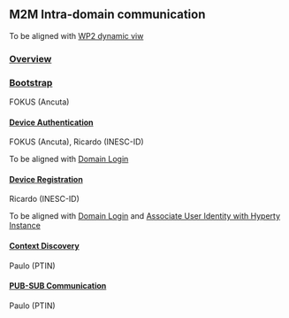 ## M2M Intra-domain communication

To be aligned with [WP2 dynamic viw](https://github.com/reTHINK-project/architecture/tree/master/docs/dynamic-view/M2M%20Communication)

### [Overview](m2m-comm-overview.md) 

### [Bootstrap](m2m-bootstrap.md)

FOKUS (Ancuta)

#### [Device Authentication](m2m-intra-comm-1-authentication.md)

FOKUS (Ancuta), Ricardo (INESC-ID)

To be aligned with [Domain Login](../identity-management/domain-login.md) 

#### [Device Registration](m2m-intra-comm-2-registration.md)

Ricardo (INESC-ID)

To be aligned with [Domain Login](../basics/deploy-hyperty.md) and [Associate User Identity with Hyperty Instance](../identity-management/user-to-hyperty-binding.md)

#### [Context Discovery](m2m-intra-comm-3-discovery.md)

Paulo (PTIN)

#### [PUB-SUB Communication](m2m-intra-comm-4-pub-sub.md)

Paulo (PTIN)
